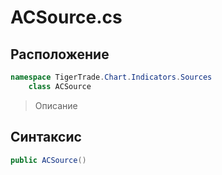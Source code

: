 
# ACSource.cs
## Расположение
```csharp
namespace TigerTrade.Chart.Indicators.Sources  
    class ACSource
```

> Описание

## Синтаксис
```csharp
public ACSource()
```
